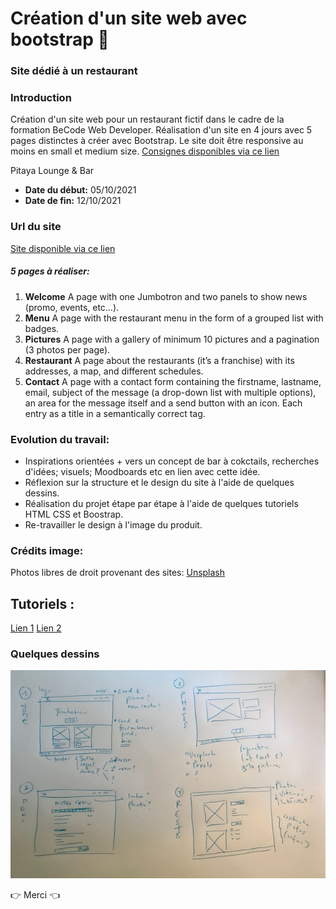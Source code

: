#  Création d'un site web avec bootstrap  🍴
### Site dédié à un restaurant

### Introduction

Création d'un site web pour un restaurant fictif dans le cadre de la formation BeCode Web Developer. Réalisation d'un site en 4 jours avec 5 pages distinctes à créer avec Bootstrap.  Le site doit être responsive au moins en small et medium size. [Consignes disponibles via ce lien](https://github.com/becodeorg/BXL-Swartz-5.34/blob/main/1.The-Field/10.Bootstrap/restaurant.adoc)

Pitaya Lounge & Bar
* **Date du début:** 05/10/2021
* **Date de fin:** 12/10/2021


### Url du site

[Site disponible via ce lien](https://gizemonur.github.io/restaurant/homepage.html)


##### 5 pages à réaliser:
1. **Welcome**
A page with one Jumbotron and two panels to show news (promo, events, etc…​).
2. **Menu**
A page with the restaurant menu in the form of a grouped list with badges.
3. **Pictures**
A page with a gallery of minimum 10 pictures and a pagination (3 photos per page).
4. **Restaurant**
A page about the restaurants (it’s a franchise) with its addresses, a map, and different schedules.
5. **Contact**
A page with a contact form containing the firstname, lastname, email, subject of the message (a drop-down list with multiple options), an area for the message itself and a send button with an icon. Each entry as a title in a semantically correct tag.

### Evolution du travail:
*  Inspirations orientées + vers un concept de bar à cokctails, recherches d'idées; visuels; Moodboards etc en lien avec cette idée.
*  Réflexion sur la structure et le design du site à l'aide de quelques dessins.
* Réalisation du projet étape par étape à l'aide de quelques tutoriels HTML CSS et Boostrap. 
* Re-travailler le design à l'image du produit.

### Crédits image:
Photos libres de droit provenant des sites: [Unsplash](https://unsplash.com/) 

## Tutoriels : 
[Lien 1](https://www.youtube.com/watch?v=9cKsq14Kfsw)
[Lien 2](https://www.youtube.com/watch?v=aeNDvQi6O94&list=LL&index=1&ab_channel=ADesignerWhoCodes)

### Quelques dessins

![Quelques dessins pré-code](https://github.com/ClaraCliment/restaurant-css-framework-/blob/main/img/base%20site%20resto.jpg?raw=true)



👉 Merci 👈
